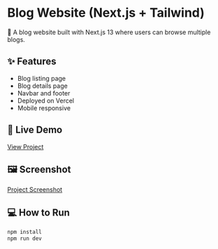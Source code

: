 # Blog Website (Next.js + Tailwind)

📰 A blog website built with Next.js 13 where users can browse multiple blogs.

## ✨ Features
- Blog listing page
- Blog details page
- Navbar and footer
- Deployed on Vercel
- Mobile responsive

## 🔗 Live Demo
[View Project](https://blog-demo-delta.vercel.app)

## 🖼️ Screenshot
[Project Screenshot](https://raw.githubusercontent.com/kkhanfaizz/blog-demo/main/blogDemo.png)

## 💻 How to Run
```bash
npm install
npm run dev